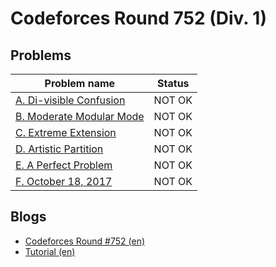 # Codeforces Round 752 (Div. 1)

## Problems

|Problem name|Status|
|------------|---------|
| [A. Di-visible Confusion](problems/A._Di-visible_Confusion.md)|NOT OK|
| [B. Moderate Modular Mode](problems/B._Moderate_Modular_Mode.md)|NOT OK|
| [C. Extreme Extension](problems/C._Extreme_Extension.md)|NOT OK|
| [D. Artistic Partition](problems/D._Artistic_Partition.md)|NOT OK|
| [E. A Perfect Problem](problems/E._A_Perfect_Problem.md)|NOT OK|
| [F. October 18, 2017](problems/F._October_18,_2017.md)|NOT OK|
## Blogs

- [Codeforces Round #752 (en)](blogs/Codeforces_Round_752_(en).md)
- [Tutorial (en)](blogs/Tutorial_(en).md)
